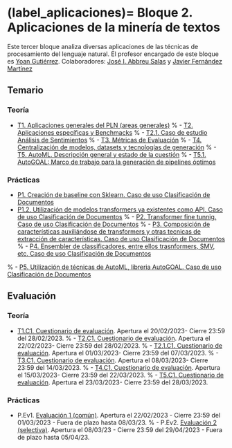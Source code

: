 
(label_aplicaciones)=
Bloque 2. Aplicaciones de la minería de textos
====================================

Este tercer bloque analiza diversas aplicaciones de las técnicas de procesamiento del lenguaje natural. El profesor encargado de este bloque es [Yoan Gutiérrez][yoan url]. Colaboradores: [José I. Abbreu Salas][abreu url]  y [Javier Fernández Martínez][javi url]

## Temario


### Teoría

- [T1. Aplicaciones generales del PLN (areas generales)][t1]
% - [T2. Aplicaciones específicas y Benchmacks][t2]
% - [T2.1. Caso de estudio Análisis de Sentimientos][t2.1]
% - [T3. Métricas de Evaluación][t3]
% - [T4. Centralización de modelos, datasets y tecnologías de generación][t4]
% - [T5. AutoML. Descripción general y estado de la cuestión][t5]
% - [T5.1. AutoGOAL: Marco de trabajo para la generación de pipelines óptimos][t5.1]

### Prácticas

- [P1. Creación de baseline con Sklearn. Caso de uso Clasificación de Documentos][p1]
- [P1.2. Utilización de modelos transformers ya existentes como API. Caso de uso Clasificación de Documentos][p2]
% - [P2. Transformer fine tunnig. Caso de uso Clasificación de Documentos][p3]
% - [P3. Composición de características auxiliándose de transformers y otras tecnicas de extracción de  características. Caso de uso Clasificación de Documentos][p4]
% - [P4. Ensembler de classificadores, entre ellos trasnformers, SMV, etc.  Caso de uso Clasificación  de Documentos][p5]

% - [P5. Utilización de técnicas de AutoML, libreria AutoGOAL.  Caso de uso Clasificación de Documentos][p6]


## Evaluación

### Teoría
 - [T1.C1. Cuestionario de evaluación](https://docs.google.com/forms/d/e/1FAIpQLSdJOREB0q6HP95Ny9GkNiKpouKESLt5aZRNDzhjezqVfIBhHA/viewform). Apertura el 20/02/2023- Cierre 23:59 del 28/02/2023.
 % - [T2.C1. Cuestionario de evaluación](https://docs.google.com/forms/d/e/1FAIpQLSe_n1zPl8FzhjXoF7E4ucGoOfjSm-D8HcQZ2N5dtcy-Nudsgw). Apertura el 22/02/2023- Cierre 23:59 del 28/02/2023.
 % - [T2.1.C1. Cuestionario de evaluación](https://docs.google.com/forms/d/e/1FAIpQLSccvm-ZXHONuDGX_Q8R1PmNWcb5eSbFde4NyX25uxPkNh4zNw/viewform). Apertura el 01/03/2023- Cierre 23:59 del 07/03/2023.
 % - [T3.C1. Cuestionario de evaluación](https://docs.google.com/forms/d/e/1FAIpQLScD2m7ZzwwJvkIDOVICuSy8mfE1wsvSeKaFQ3B23cftJyjYcQ). Apertura el 08/03/2023- Cierre 23:59 del 14/03/2023.
 % - [T4.C1. Cuestionario de evaluación](). Apertura el 15/03/2023- Cierre 23:59 del 22/03/2023.
 % - [T5.C1. Cuestionario de evaluación](). Apertura el 23/03/2023- Cierre 23:59 del 28/03/2023.
 

### Prácticas
- P.Ev1. [Evaluación 1 (común)](https://jaspock.github.io/mtextos2223/bloque3_ev.html#entrega-1-comun). Apertura el 22/02/2023 - Cierre 23:59 del 01/03/2023 - Fuera de plazo hasta 08/03/23.
% - P.Ev2. [Evaluación 2 (selectiva)](https://jaspock.github.io/mtextos2223/bloque3_ev.html#entrega-2-selectiva). Apertura el 08/03/23 - Cierre 23:59 del 29/04/2023 - Fuera de plazo hasta 05/04/23.



[abreu url]: https://scholar.google.es/citations?user=62u6KEkAAAAJ&hl=es
[javi url]: https://cvnet.cpd.ua.es/curriculum-breve/es/fernandez-martinez-javier/321
[yoan url]: https://cvnet.cpd.ua.es/curriculum-breve/es/gutierrez-vazquez-yoan/49618  

[t1]: https://jaspock.github.io/mtextos2223/bloque3_t1_aplicaciones.html
[t2]: https://jaspock.github.io/mtextos2223/bloque3_t2_subaplicaciones-benchmarks.html
[t2.1]: https://jaspock.github.io/mtextos2223/bloque3_t2.1_analisis_sentimientos.html
[t3]: https://jaspock.github.io/mtextos2223/bloque3_t3.1_metricas.html
[t4]: https://jaspock.github.io/mtextos2223/bloque3_t4_centralizacion.html
[t5]: https://jaspock.github.io/mtextos2223/bloque3_t5_automl.html
[t5.1]: https://jaspock.github.io/mtextos2223/bloque3_t5.1_autogoal.html

[p1]: https://jaspock.github.io/mtextos2223/bloque3_p1_SA-Pipeline-Reviews.html
[p2]: https://jaspock.github.io/mtextos2223/bloque3_p2_SA-Transformers-Basic.html
[p3]: https://jaspock.github.io/mtextos2223/bloque3_p3_SA-Transformers-Training-FineTuning.html
[p4]: https://jaspock.github.io/mtextos2223/bloque3_p4_SA-Transformers-Training-Custom.html
[p5]: https://jaspock.github.io/mtextos2223/bloque3_p5-SA-Ensemble.html
[p6]: https://jaspock.github.io/mtextos2223/bloque3_p6_SA-AutoGOAL.html

[ev1]: https://jaspock.github.io/mtextos2223/bloque3_ev.html
